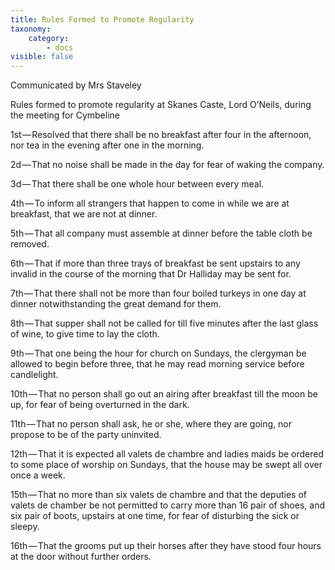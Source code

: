 ```yaml
---
title: Rules Formed to Promote Regularity
taxonomy:
    category:
        - docs
visible: false
---
```


<div class="author">Communicated by Mrs Staveley</div>

Rules formed to promote regularity at Skanes Caste, Lord O’Neils, during the meeting for Cymbeline

1st — Resolved that there shall be no breakfast after four in the afternoon, nor tea in the evening after one in the morning.

2d — That no noise shall be made in the day for fear of waking the company.  

3d — That there shall be one whole hour between every meal.  

4th — To inform all strangers that happen to come in while we are at breakfast, that we are not at dinner.

5th — That all company must assemble at dinner before the table cloth be removed.

6th — That if more than three trays of breakfast be sent upstairs to any invalid in the course of the morning that Dr Halliday may be sent for.

7th — That there shall not be more than four boiled turkeys in one day at dinner notwithstanding the great demand for them.

8th — That supper shall not be called for till five minutes after the last glass of wine, to give time to lay the cloth.

9th — That one being the hour for church on Sundays, the clergyman be allowed to begin before three, that he may read morning service before candlelight.

10th — That no person shall go out an airing after breakfast till the moon be up, for fear of being overturned in the dark.

11th — That no person shall ask, he or she, where they are going, nor propose to be of the party uninvited.

12th — That it is expected all valets de chambre and ladies maids be ordered to some place of worship on Sundays, that the house may be swept all over once a week.

15th — That no more than six valets de chambre and that the deputies of valets de chamber be not permitted to carry more than 16 pair of shoes, and six pair of boots, upstairs at one time, for fear of disturbing the sick or sleepy.

16th — That the grooms put up their horses after they have stood four hours at the door without further orders.